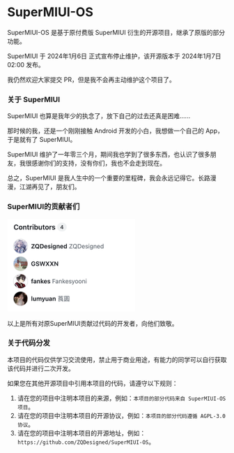 # SuperMIUI-OS

SuperMIUI-OS 是基于原付费版 SuperMIUI 衍生的开源项目，继承了原版的部分功能。

SuperMIUI 于 2024年1月6日 正式宣布停止维护，该开源版本于 2024年1月7日 02:00 发布。

我仍然欢迎大家提交 PR，但是我不会再主动维护这个项目了。


### 关于 SuperMIUI

SuperMIUI 也算是我年少的执念了，放下自己的过去还真是困难......

那时候的我，还是一个刚刚接触 Android 开发的小白，我想做一个自己的 App，于是就有了 SuperMIUI。

SuperMIUI 维护了一年零三个月，期间我也学到了很多东西，也认识了很多朋友，我很感谢你们的支持，没有你们，我也不会走到现在。

总之，SuperMIUI 是我人生中的一个重要的里程碑，我会永远记得它。长路漫漫，江湖再见了，朋友们。

### SuperMIUI的贡献者们

<img width="294" alt="collaborators" src="https://raw.githubusercontent.com/ZQDesigned/SuperMIUI-OS/main/pics/collaborators.png">

以上是所有对原SuperMIUI贡献过代码的开发者，向他们致敬。

### 关于代码分发

本项目的代码仅供学习交流使用，禁止用于商业用途，有能力的同学可以自行获取该代码并进行二次开发。

如果您在其他开源项目中引用本项目的代码，请遵守以下规则：

1. 请在您的项目中注明本项目的来源，例如：`本项目的部分代码来自 SuperMIUI-OS 项目`。
2. 请在您的项目中注明本项目的开源协议，例如：`本项目的部分代码遵循 AGPL-3.0 协议`。
3. 请在您的项目中注明本项目的开源地址，例如：` https://github.com/ZQDesigned/SuperMIUI-OS `。

